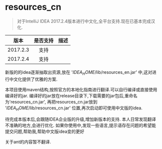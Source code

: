 # resources_cn


> 对于IntelliJ IDEA 2017.2.4版本进行中文化,全平台支持.现在已基本完成汉化.

| 版本     | 是否支持    | 描述    |
| -       | :-:       |  :-:   |
|2017.2.3 | 支持       |        |
|2017.2.4 |  支持    |         |


新版的的idea逐渐抽取出资源,放在 '$IDEA_HOME$/lib/resources_en.jar' 中,这对进行中文化提供了优雅的方案.

本项目使用maven结构,按照官方的本地化指南进行翻译.可以自行编译或直接使用编译好的jar.
编译好的jar放在release目录下,下载需要的jar包后,重命名为'resources_cn.jar',
再把resources_cn.jar放到 '$IDEA_HOME$/lib/resources_cn.jar' 位置,再次启动即可使用中文版的idea.

待完成本版本后,会跟随IDEA企业版的升级,增加新版本的支持.
本人日常发现翻译不准确的地方,会进行优化.
如果你使用中,发现一些语言,提示语存在问题的希望能提交问题,帮助我,帮助中文版idea变的更好

关于ant的内容暂不翻译.